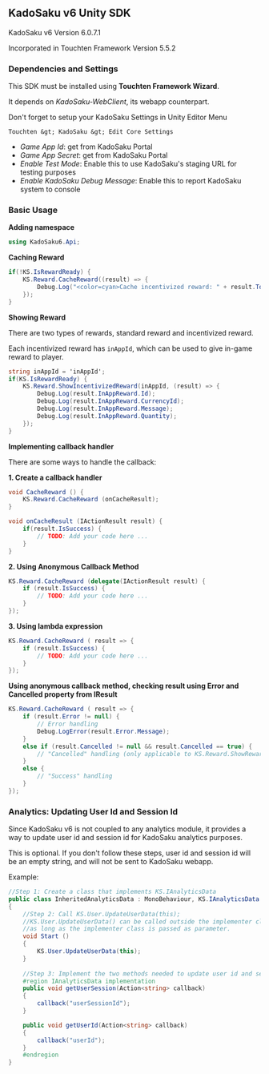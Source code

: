 ## KadoSaku v6 Unity SDK

KadoSaku v6 Version 6.0.7.1

Incorporated in Touchten Framework Version 5.5.2

### Dependencies and Settings

This SDK must be installed using **Touchten Framework Wizard**.

It depends on *KadoSaku-WebClient*, its webapp counterpart.

Don't forget to setup your KadoSaku Settings in Unity Editor Menu

`Touchten &gt; KadoSaku &gt; Edit Core Settings`

- *Game App Id*: get from KadoSaku Portal
- *Game App Secret*: get from KadoSaku Portal
- *Enable Test Mode*: Enable this to use KadoSaku's staging URL for testing purposes
- *Enable KadoSaku Debug Message*: Enable this to report KadoSaku system to console

### Basic Usage

**Adding namespace**
```csharp
using KadoSaku6.Api;
```

**Caching Reward**
```csharp
if(!KS.IsRewardReady) {
    KS.Reward.CacheReward((result) => {
        Debug.Log("<color=cyan>Cache incentivized reward: " + result.ToString() + "</color>");
    });   
} 
```

**Showing Reward**

There are two types of rewards, standard reward and incentivized reward.

Each incentivized reward has `inAppId`, which can be used to give in-game reward to player.
```csharp
string inAppId = 'inAppId';
if(KS.IsRewardReady) {
    KS.Reward.ShowIncentivizedReward(inAppId, (result) => {
        Debug.Log(result.InAppReward.Id);
        Debug.Log(result.InAppReward.CurrencyId);
        Debug.Log(result.InAppReward.Message);
        Debug.Log(result.InAppReward.Quantity);
    }); 
}
```

**Implementing callback handler**

There are some ways to handle the callback:

**1. Create a callback handler**
```csharp
void CacheReward () {
    KS.Reward.CacheReward (onCacheResult);
}

void onCacheResult (IActionResult result) {
    if(result.IsSuccess) {
        // TODO: Add your code here ...
    }
}

```

**2. Using Anonymous Callback Method**
```csharp
KS.Reward.CacheReward (delegate(IActionResult result) {
    if (result.IsSuccess) {
        // TODO: Add your code here ...
    }
});
```

**3. Using lambda expression**

```csharp
KS.Reward.CacheReward ( result => {
    if (result.IsSuccess) {
        // TODO: Add your code here ...
    }
});
```

**Using anonymous callback method, checking result using Error and Cancelled property from IResult**

```csharp
KS.Reward.CacheReward ( result => {
    if (result.Error != null) {
        // Error handling
        Debug.LogError(result.Error.Message);
    }
    else if (result.Cancelled != null && result.Cancelled == true) {
        // "Cancelled" handling (only applicable to KS.Reward.ShowReward() and KS.Reward.ShowIncentivizedReward() )
    }
    else {
        // "Success" handling
    }
});
```

### Analytics: Updating User Id and Session Id

Since KadoSaku v6 is not coupled to any analytics module, it provides a way to update user id and session id for KadoSaku analytics purposes.

This is optional. If you don't follow these steps, user id and session id will be an empty string, and will not be sent to KadoSaku webapp.

Example:

```csharp
//Step 1: Create a class that implements KS.IAnalyticsData
public class InheritedAnalyticsData : MonoBehaviour, KS.IAnalyticsData
{
    //Step 2: Call KS.User.UpdateUserData(this);
    //KS.User.UpdateUserData() can be called outside the implementer class,
    //as long as the implementer class is passed as parameter.
    void Start ()
    {
        KS.User.UpdateUserData(this);
    }
    
    //Step 3: Implement the two methods needed to update user id and session id
    #region IAnalyticsData implementation
    public void getUserSession(Action<string> callback)
    {
        callback("userSessionId");
    }

    public void getUserId(Action<string> callback)
    {
        callback("userId");
    }
    #endregion
}
```
